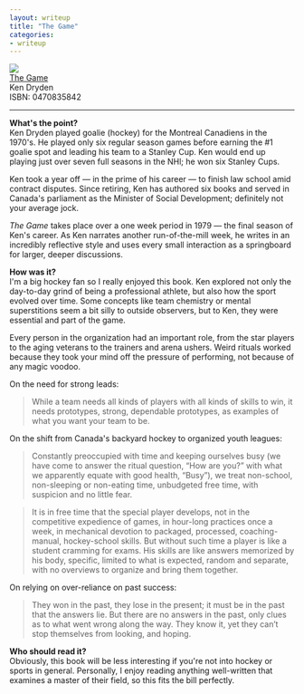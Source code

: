 ```yaml
---
layout: writeup
title: "The Game"
categories:
- writeup
---
```


![]({{site.baseurl}}/static/the-game.jpg)  
[The Game][link]   
Ken Dryden  
ISBN: 0470835842  
    
---

**What's the point?**  
Ken Dryden played goalie (hockey) for the Montreal Canadiens in the 1970's. He played only
six regular season games before earning the #1 goalie spot and leading his team to a
Stanley Cup. Ken would end up playing just over seven full seasons in the NHl; he won
six Stanley Cups. 

Ken took a year off &mdash; in the prime of his career &mdash; to finish law school amid
contract disputes. Since retiring, Ken has authored six books and served in Canada's 
parliament as the Minister of Social Development; definitely not your average jock.

*The Game* takes place over a one week period in 1979 &mdash; the final season of Ken's career.
As Ken narrates another run-of-the-mill week, he writes in an incredibly reflective style
and uses every small interaction as a springboard for larger, deeper discussions.

**How was it?**  
I'm a big hockey fan so I really enjoyed this book. Ken explored not only the day-to-day
grind of being a professional athlete, but also how the sport evolved over time. Some
concepts like team chemistry or mental superstitions seem a bit silly to outside 
observers, but to Ken, they were essential and part of the game. 

Every person in the organization had an important role, from the star players to the aging 
veterans to the trainers and arena ushers. Weird rituals worked because they took 
your mind off the pressure of performing, not because of any magic voodoo.

On the need for strong leads:

> While a team needs all kinds of players with all kinds of skills to win, it needs prototypes, strong, dependable prototypes, as examples of what you want your team to be.

On the shift from Canada's backyard hockey to organized youth leagues:

> Constantly preoccupied with time and keeping ourselves busy (we have come to answer the ritual question, “How are you?” with what we apparently equate with good health, “Busy”), we treat non-school, non-sleeping or non-eating time, unbudgeted free time, with suspicion and no little fear.    

> It is in free time that the special player develops, not in the competitive expedience of games, in hour-long practices once a week, in mechanical devotion to packaged, processed, coaching-manual, hockey-school skills. But without such time a player is like a student cramming for exams. His skills are like answers memorized by his body, specific, limited to what is expected, random and separate, with no overviews to organize and bring them together.

On relying on over-reliance on past success:

> They won in the past, they lose in the present; it must be in the past that the answers lie. But there are no answers in the past, only clues as to what went wrong along the way. They know it, yet they can’t stop themselves from looking, and hoping.

**Who should read it?**  
Obviously, this book will be less interesting if you're not into hockey or sports in general.
Personally, I enjoy reading anything well-written that examines a master of their field,
so this fits the bill perfectly.

[link]: http://www.amazon.com/exec/obidos/ASIN/0062218336/ref=nosim&tag=bookreview0a1-20
[plsa]: http://en.wikipedia.org/wiki/Prize-Linked_Savings_Account

